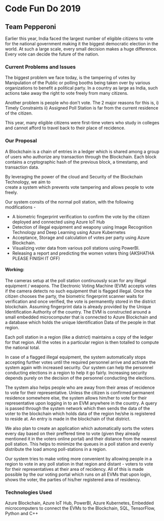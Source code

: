 # Code Fun Do 2019

## Team Pepperoni

Earlier this year, India faced the largest number of eligible citizens to vote for the 
national government making it the biggest democratic election in the world. At such a large scale, 
every small decision makes a huge difference. Every vote can decide the future of the nation.
### Current Problems and Issues

The biggest problem we face today, is the tampering of votes by Manipulation of the Public or
	polling booths being taken over by various organizations to benefit a political party. 
	In a country as large as India, such actions take away the right to vote freely from many citizens.

Another problem is people who don't vote. The 2 major reasons for this is, 
	i) Timely Constraints
	ii) Assigned Poll Station is far from the current residence of the citizen.

This year, many eligible citizens were first-time voters who study in colleges and cannot afford to travel
back to their place of recidence. 
### Our Proposal
  A Blockchain is a chain of entries in a ledger which is shared among a group of users who
authorize any transaction through the Blockchain. Each block contains a cryptographic hash of the 
previous block, a timestamp, and transaction data. 

By leveraging the power of the cloud and Security of the Blockchain Technology, we aim to  
create a system which prevents vote tampering and allows people to vote freely.
	
Our system consits of the normal poll station, with the following modifications -
	
- A biometric fingerprint verification to confirm the vote by the citizen deployed and connected using Azure IoT Hub
- Detection of illegal equipment and weapony using Image Recognition Technology and Deep Learning using Azure Kubernetes
- Acceptance, Storage and calculation of votes per party using Azure Blockchain. 
- Visualizing voter data from various poll stations using PowerBI. 
- Releasing a report and predicting the women voters thing (AKSHATHA PLEASE FINISH IT OFF)

#### Working:

The cameras setup at the poll station continuously scan for any illegal equipment / weapons.
The Electronic Voting Machine (EVM) accepts votes if the camera detects no such equipment 
that is flagged illegal. Once the citizen chooses the party, the biometric fingerprint scanner
waits for verification and once verified, the vote is permanently stored in the district blockchain.
Assuming fingerprint data is already provided by the Unique Identification Authority of the country.
The EVM is constructed around a small embedded microcomputer that is connected to Azure Blockchain and a 
database which holds the unique Identification Data of the people in that region.

Each poll station in a region (like a district) maintains a copy of the ledger for that region. 
All the votes in a particular region is then totalled to compute the national total. 
	
In case of a flagged illegal equipment, the system automatically stops accepting further votes until
the required personnel arrive and activate the system again with increased security. 
Our system can help the personnel conducting elections in a region to help it go fairly. 
Increasing security depends purely on the decision of the personnel conducting the elections.

The system also helps people who are away from their areas of recidence to vote for their representative.
Unless the citizen is confirmed permanent residence somewhere else, the system allows him/her to vote for
their representative upon logging in to an EVM anywhere in the country. A query is passed through the system network
which then sends the data of the voter to the blockchain which holds data of the region he/she is 
registered to reside at. An entry is made in the blockchain of that district.  

We also plan to create an application which automatically sorts the voters every day based on their preffered
time to vote (given they already mentioned it in the voters online portal) and their distance from the nearest
poll station. This helps to minimize the queues in a poll station and evenly distribute the load among poll-stations
in a region.

Our system tries to make voting more convenient by allowing people in a region to vote in any poll station in that region
and distant - voters to vote for their representatives at their area of recidency. All of this is made possible by the 
our voting portal which runs on all EVMs that upon login, shows the voter, the parties of his/her registered area
of residency.


### Technologies Used
  Azure Blockchain, Azure IoT Hub, PowerBI, Azure Kubernetes, Embedded microcomputers to connect the EVMs to the Blockchain, SQL, TensorFlow, Python and C++
	
